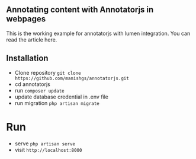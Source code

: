 ## Annotating content with Annotatorjs in webpages
This is the working example for annotatorjs with lumen integration. You can read the article here. 

## Installation
- Clone repository `git clone https://github.com/manishgs/annotatorjs.git`
- cd annotatorjs
- run `composer update`
- update database credential in .env file
- run migration `php artisan migrate`
 
# Run 
- serve `php artisan serve`
- visit `http://localhost:8000`

